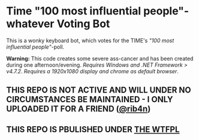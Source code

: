 # Time "100 most influential people"-whatever Voting Bot

This is a wonky keyboard bot, which votes for the TIME's _"100 most influential people"_-poll.

**Warning:** This code creates some severe ass-cancer and has been created during one afternoon/evening.
_Requires Windows and .NET Framework > v4.7.2_.
_Requires a 1920x1080 display and chrome as default browser_.



## THIS REPO IS NOT ACTIVE AND WILL UNDER NO CIRCUMSTANCES BE MAINTAINED - I ONLY UPLOADED IT FOR A FRIEND ([@rib4n](https://github.com/rib4n))

## THIS REPO IS PBULISHED UNDER [THE WTFPL](http://www.wtfpl.net)
